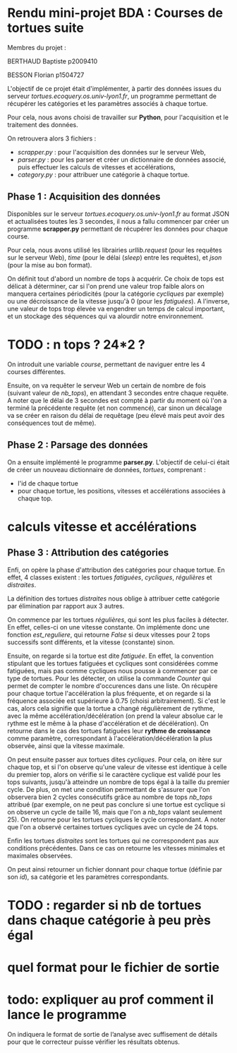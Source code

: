 # Rendu mini-projet BDA : Courses de tortues suite

Membres du projet : 

BERTHAUD Baptiste  p2009410

BESSON Florian p1504727

L'objectif de ce projet était d'implémenter, à partir des données issues du serveur *tortues.ecoquery.os.univ-lyon1.fr*, un programme permettant de récupérer les catégories et les paramètres associés à chaque tortue.

Pour cela, nous avons choisi de travailler sur **Python**, pour l'acquisition et le traitement des données.

On retrouvera alors 3 fichiers : 
* *scrapper.py* : pour l'acquisition des données sur le serveur Web,
* *parser.py* : pour les parser et créer un dictionnaire de données associé, puis effectuer les calculs de vitesses et accélérations,
* *category.py* : pour attribuer une catégorie à chaque tortue.

## Phase 1 : Acquisition des données 

Disponibles sur le serveur *tortues.ecoquery.os.univ-lyon1.fr* au format JSON et actualisées toutes les 3 secondes, il nous a fallu commencer par créer un programme **scrapper.py** permettant de récupérer les données pour chaque course.

Pour cela, nous avons utilisé les librairies *urllib.request* (pour les requêtes sur le serveur Web), *time* (pour le délai (*sleep*) entre les requêtes), et *json* (pour la mise au bon format).

On définit tout d'abord un nombre de tops à acquérir. Ce choix de tops est délicat à déterminer, car si l'on prend une valeur trop faible alors on manquera certaines périodicités (pour la catégorie *cycliques* par exemple) ou une décroissance de la vitesse jusqu'à 0 (pour les *fatiguées*). A l'inverse, une valeur de tops trop élevée va engendrer un temps de calcul important, et un stockage des séquences qui va alourdir notre environnement.

# TODO : n tops ? 24*2 ?

On introduit une variable *course*, permettant de naviguer entre les 4 courses différentes.

Ensuite, on va requêter le serveur Web un certain de nombre de fois (suivant valeur de *nb_tops*), en attendant 3 secondes entre chaque requête.
A noter que le délai de 3 secondes est compté à partir du moment où l'on a terminé la précédente requête (et non commencé), car sinon un décalage va se créer en raison du délai de requêtage (peu élevé mais peut avoir des conséquences tout de même).

## Phase 2 : Parsage des données

On a ensuite implémenté le programme **parser.py**. 
L'objectif de celui-ci était de créer un nouveau dictionnaire de données, *tortues*, comprenant :
* l'id de chaque tortue
* pour chaque tortue, les positions, vitesses et accélérations associées à chaque top.

# calculs vitesse et accélérations 

## Phase 3 : Attribution des catégories

Enfi, on opère la phase d'attribution des catégories pour chaque tortue. 
En effet, 4 classes existent : les tortues *fatiguées*, *cycliques*, *régulières* et *distraites*. 

La définition des tortues *distraites* nous oblige à attribuer cette catégorie par élimination par rapport aux 3 autres.

On commence par les tortues *régulières*, qui sont les plus faciles à détecter. En effet, celles-ci on une vitesse constante. On implémente donc une fonction *est_reguliere*, qui retourne *False* si deux vitesses pour 2 tops successifs sont différents, et la vitesse (constante) sinon.

Ensuite, on regarde si la tortue est dite *fatiguée*. En effet, la convention stipulant que les tortues fatiguées et cycliques sont considérées comme fatiguées, mais pas comme cycliques nous pousse à commencer par ce type de tortues.
Pour les détecter, on utilise la commande *Counter* qui permet de compter le nombre d'occurences dans une liste.  On récupère pour chaque tortue l'accélération la plus fréquente, et on regarde si la fréquence associée est supérieure à 0.75 (choisi arbitrairement). Si c'est le cas, alors cela signifie que la tortue a changé régulièrement de rythme, avec la même accélération/décélération (on prend la valeur absolue car le rythme est le même à la phase d'accélération et de décélération). On retourne dans le cas des tortues fatiguées leur **rythme de croissance** comme paramètre, correspondant à l'accélération/décélération la plus observée, ainsi que la vitesse maximale.

On peut ensuite passer aux tortues dites *cycliques*. Pour cela, on itère sur chaque top, et si l'on observe qu'une valeur de vitesse est identique à celle du premier top, alors on vérifie si le caractère cyclique est validé pour les tops suivants, jusqu'à atteindre un nombre de tops égal à la taille du premier cycle. De plus, on met une condition permettant de s'assurer que l'on observera bien 2 cycles consécutifs grâce au nombre de tops *nb_tops* attribué (par exemple, on ne peut pas conclure si une tortue est cyclique si on observe un cycle de taille 16, mais que l'on a *nb_tops* valant seulement 25). On retourne pour les tortues cycliques le cycle correspondant.
A noter que l'on a observé certaines tortues cycliques avec un cycle de 24 tops.

Enfin les tortues *distraites* sont les tortues qui ne correspondent pas aux conditions précédentes. Dans ce cas on retourne les vitesses minimales et maximales observées.

On peut ainsi retourner un fichier donnant pour chaque tortue (définie par son *id*), sa catégorie et les paramètres correspondants.



# TODO : regarder si nb de tortues dans chaque catégorie à peu près égal 
# quel format pour le fichier de sortie 
# todo: expliquer au prof comment il lance le programme 

On indiquera le format de sortie de l’analyse avec suffisement de détails pour que le correcteur puisse vérifier les résultats obtenus.
